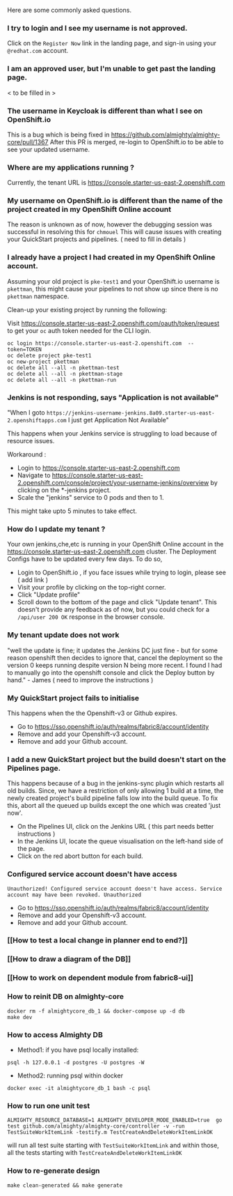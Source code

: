 Here are some commonly asked questions.

### I try to login and I see my username is not approved.
Click on the `Register Now` link in the landing page, and sign-in using your `@redhat.com` account.


### I am an approved user, but I'm unable to get past the landing page.
< to be filled in >


### The username in Keycloak is different than what I see on OpenShift.io
This is a bug which is being fixed in https://github.com/almighty/almighty-core/pull/1367 
After this PR is merged, re-login to OpenShift.io to be able to see your updated username.



### Where are my applications running ?
Currently, the tenant URL is https://console.starter-us-east-2.openshift.com 



### My username on OpenShift.io is different than the name of the project created in my OpenShift Online account
The reason is unknown as of now, however the debugging session was successful in resolving this for `chmouel`
This will cause issues with creating your QuickStart projects and pipelines.
( need to fill in details ) 



### I already have a project I had created in my OpenShift Online account.

Assuming your old project is `pke-test1` and your OpenShift.io username is `pkettman`, this might cause your pipelines to not show up since there is no `pkettman` namespace.

Clean-up your existing project by running the following:

Visit https://console.starter-us-east-2.openshift.com/oauth/token/request to get your `oc` auth token needed for the CLI login.
```
oc login https://console.starter-us-east-2.openshift.com  --token=TOKEN
oc delete project pke-test1
oc new-project pkettman
oc delete all --all -n pkettman-test
oc delete all --all -n pkettman-stage
oc delete all --all -n pkettman-run
```



### Jenkins is not responding, says "Application is not available" 

"When I goto `https://jenkins-username-jenkins.8a09.starter-us-east-2.openshiftapps.com` I just get Application Not Available"

This happens when your Jenkins service is struggling to load because of resource issues.

Workaround : 
* Login to https://console.starter-us-east-2.openshift.com
* Navigate to https://console.starter-us-east-2.openshift.com/console/project/your-username-jenkins/overview by clicking on the *-jenkins project.
* Scale the "jenkins" service to 0 pods and then to 1. 

This might take upto 5 minutes to take effect.



### How do I update my tenant ?

Your own jenkins,che,etc is running in your OpenShift Online account in the https://console.starter-us-east-2.openshift.com cluster. The Deployment Configs have to be updated every few days. To do so, 
* Login to OpenShift.io , if you face issues while trying to login, please see (  add link )
* Visit your profile by clicking on the top-right corner.
* Click "Update profile"
* Scroll down to the bottom of the page and click "Update tenant". This doesn't provide any feedback as of now, but you could check for a `/api/user 200 OK` response in the browser console.



### My tenant update does not work

"well the update is fine; it updates the Jenkins DC just fine - but for some reason openshift then decides to ignore that, cancel the deployment so the version 0 keeps running despite version N being more recent. I found I had to manually go into the openshift console and click the Deploy button by hand." - James 
( need to improve the instructions )



### My QuickStart project fails to initialise

This happens when the the Openshift-v3 or Github expires.  

* Go to https://sso.openshift.io/auth/realms/fabric8/account/identity
* Remove and add your Openshift-v3 account.
* Remove and add your Github account.



### I add a new QuickStart project but the build doesn't start on the Pipelines page.

This happens because of a bug in the jenkins-sync plugin which restarts all old builds. Since, we have a restriction of only allowing 1 build at a time, the newly created project's build pipeline falls low into the build queue. To fix this, abort all the queued up builds except the one which was created 'just now'.

* On the Pipelines UI, click on the Jenkins URL ( this part needs better instructions )
* In the Jenkins UI, locate the queue visualisation on the left-hand side of the page. 
* Click on the red abort button for each build.



### Configured service account doesn't have access

`Unauthorized! Configured service account doesn't have access. Service account may have been revoked. Unauthorized`

* Go to https://sso.openshift.io/auth/realms/fabric8/account/identity
* Remove and add your Openshift-v3 account.
* Remove and add your Github account.



### [[How to test a local change in planner end to end?]]


### [[How to draw a diagram of the DB]]

### [[How to work on dependent module from fabric8-ui]] 

### How to reinit DB on almighty-core
```
docker rm -f almightycore_db_1 && docker-compose up -d db
make dev
```
### How to access Almighty DB
* Method1: if you have psql locally installed:
```
psql -h 127.0.0.1 -d postgres -U postgres -W 
```
* Method2: running psql within docker
```
docker exec -it almightycore_db_1 bash -c psql
```

### How to run one unit test
```
ALMIGHTY_RESOURCE_DATABASE=1 ALMIGHTY_DEVELOPER_MODE_ENABLED=true  go test github.com/almighty/almighty-core/controller -v -run TestSuiteWorkItemLink -testify.m TestCreateAndDeleteWorkItemLinkOK
```
will run all test suite starting with `TestSuiteWorkItemLink` and within those, all the tests starting with `TestCreateAndDeleteWorkItemLinkOK`

### How to re-generate design
```
make clean-generated && make generate
```
